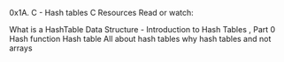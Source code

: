 0x1A. C - Hash tables
C
Resources
Read or watch:

What is a HashTable Data Structure - Introduction to Hash Tables , Part 0
Hash function
Hash table
All about hash tables
why hash tables and not arrays
